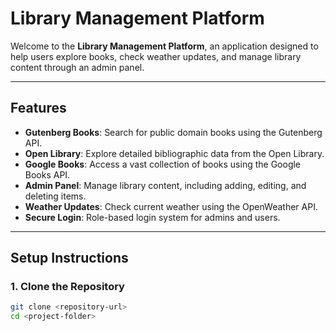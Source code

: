 # Library Management Platform

Welcome to the **Library Management Platform**, an application designed to help users explore books, check weather updates, and manage library content through an admin panel.

---

## **Features**

- **Gutenberg Books**: Search for public domain books using the Gutenberg API.
- **Open Library**: Explore detailed bibliographic data from the Open Library.
- **Google Books**: Access a vast collection of books using the Google Books API.
- **Admin Panel**: Manage library content, including adding, editing, and deleting items.
- **Weather Updates**: Check current weather using the OpenWeather API.
- **Secure Login**: Role-based login system for admins and users.

---

## **Setup Instructions**

### **1. Clone the Repository**
```bash
git clone <repository-url>
cd <project-folder>
